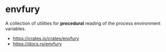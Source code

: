 # envfury

A collection of utilities for **procedural** reading of the process environment
variables.

- <https://crates.io/crates/envfury>
- <https://docs.rs/envfury>
